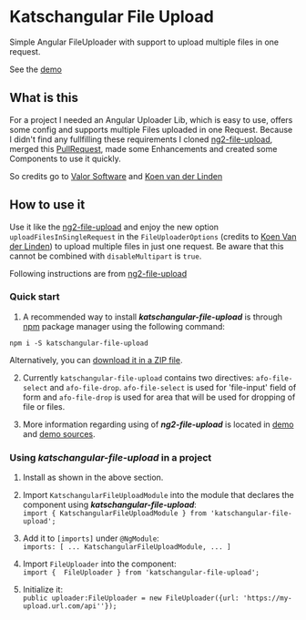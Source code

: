 # Katschangular File Upload

Simple Angular FileUploader with support to upload multiple files in one request.

See the [demo](http://katschangular.karzewski.de/)

## What is this
For a project I needed an Angular Uploader Lib, which is easy to use, offers some config and supports multiple
Files uploaded in one Request. Because I didn't find any fullfilling these requirements I cloned
[ng2-file-upload](https://github.com/valor-software/ng2-file-upload), merged this
[PullRequest](https://github.com/valor-software/ng2-file-upload/pull/993), made some Enhancements and created 
some Components to use it quickly.

So credits go to [Valor Software](https://valor-software.com) and [Koen van der Linden](https://github.com/koenvanderlinden)

## How to use it
Use it like the [ng2-file-upload](https://github.com/valor-software/ng2-file-upload) and enjoy the new option
`uploadFilesInSingleRequest` in the `FileUploaderOptions` (credits to [Koen Van der Linden](https://github.com/koenvanderlinden))
to upload multiple files in just one request. Be aware that this cannot be combined with `disableMultipart` is 
`true`.

Following instructions are from [ng2-file-upload](https://github.com/valor-software/ng2-file-upload)

### Quick start

1. A recommended way to install ***katschangular-file-upload*** is through [npm](https://www.npmjs.com/search?q=katschangular-file-upload)
package manager using the following command:

  `npm i -S katschangular-file-upload`

  Alternatively, you can [download it in a ZIP file](https://github.com/tkarzewski/katschangular-file-upload/archive/master.zip).

2. Currently `katschangular-file-upload` contains two directives: `afo-file-select` and `afo-file-drop`. `afo-file-select`
is used for 'file-input' field of form and `afo-file-drop` is used for area that will be used for dropping of 
file or files.

3. More information regarding using of ***ng2-file-upload*** is located in
  [demo](http://katschangular.karzewski.de/) and [demo sources](https://github.com/tkarzewski/katschangular-file-upload/src).
  
### Using ***katschangular-file-upload*** in a project

1. Install as shown in the above section.

2. Import `KatschangularFileUploadModule` into the module that declares the component using ***katschangular-file-upload***:
   <br>```import { KatschangularFileUploadModule } from 'katschangular-file-upload';```

3. Add it to `[imports]` under `@NgModule`:
   <br>```imports: [ ... KatschangularFileUploadModule, ... ]```

4. Import `FileUploader` into the component:
   <br>```import {  FileUploader } from 'katschangular-file-upload';```

5. Initialize it:
   <br>```public uploader:FileUploader = new FileUploader({url: 'https://my-upload.url.com/api''});```
